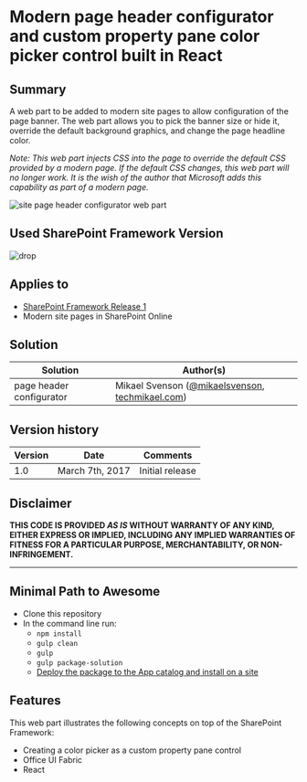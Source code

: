 # Modern page header configurator and custom property pane color picker control built in React

## Summary
A web part to be added to modern site pages to allow configuration of the page banner. The web part allows you to pick the banner size or hide it, override the default background graphics, and change the page headline color.

*Note: This web part injects CSS into the page to override the default CSS provided by a modern page. If the default CSS changes, this web part will no longer work. It is the wish of the author that Microsoft adds this capability as part of a modern page.*


![site page header configurator web part](./assets/site-page-header-configurator.gif)

## Used SharePoint Framework Version
![drop](https://img.shields.io/badge/drop-v1-green.svg)

## Applies to

* [SharePoint Framework Release 1](http://dev.office.com/sharepoint/docs/spfx/sharepoint-framework-overview)
* Modern site pages in SharePoint Online

## Solution

Solution|Author(s)
--------|---------
page header configurator | Mikael Svenson ([@mikaelsvenson](http://www.twitter.com/mikaelsvenson), [techmikael.com](techmikael.com))

## Version history

Version|Date|Comments
-------|----|--------
1.0|March 7th, 2017|Initial release

## Disclaimer
**THIS CODE IS PROVIDED *AS IS* WITHOUT WARRANTY OF ANY KIND, EITHER EXPRESS OR IMPLIED, INCLUDING ANY IMPLIED WARRANTIES OF FITNESS FOR A PARTICULAR PURPOSE, MERCHANTABILITY, OR NON-INFRINGEMENT.**

---

## Minimal Path to Awesome

- Clone this repository
- In the command line run:
  - `npm install`
  - `gulp clean`
  - `gulp`
  - `gulp package-solution`
  - [Deploy the package to the App catalog and install on a site](https://dev.office.com/sharepoint/docs/spfx/web-parts/get-started/serve-your-web-part-in-a-sharepoint-page)

## Features
This web part illustrates the following concepts on top of the SharePoint Framework:

- Creating a color picker as a custom property pane control
- Office UI Fabric
- React